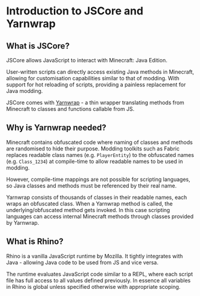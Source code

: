 # Introduction to JSCore and Yarnwrap

## What is JSCore?

JSCore allows JavaScript to interact with Minecraft: Java Edition.

User-written scripts can directly access existing Java methods in Minecraft, allowing for customisation capabilities similar to that of modding. With support for hot reloading of scripts, providing a painless replacement for Java modding.

JSCore comes with [Yarnwrap](https://fabriccore.github.io/yarnwrap) - a thin wrapper translating methods from Minecraft to classes and functions callable from JS.

## Why is Yarnwrap needed?

Minecraft contains obfuscated code where naming of classes and methods are randomised to hide their purpose. Modding toolkits such as Fabric replaces readable class names (e.g. `PlayerEntity`) to the obfuscated names (e.g. `Class_1234`) at compile-time to allow readable names to be used in modding.

However, compile-time mappings are not possible for scripting languages, so Java classes and methods must be referenced by their real name.

Yarnwrap consists of thousands of classes in their readable names, each wraps an obfuscated class. When a Yarnwrap method is called, the underlying/obfuscated method gets invoked. In this case scripting languages can access internal Minecraft methods through classes provided by Yarnwrap.

## What is Rhino?

Rhino is a vanilla JavaScript runtime by Mozilla. It tightly integrates with Java - allowing Java code to be used from JS and vice versa.

The runtime evaluates JavaScript code similar to a REPL, where each script file has full access to all values defined previously. In essence all variables in Rhino is global unless specified otherwise with appropriate scoping.
